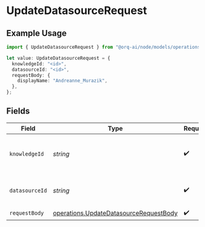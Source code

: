 # UpdateDatasourceRequest

## Example Usage

```typescript
import { UpdateDatasourceRequest } from "@orq-ai/node/models/operations";

let value: UpdateDatasourceRequest = {
  knowledgeId: "<id>",
  datasourceId: "<id>",
  requestBody: {
    displayName: "Andreanne_Murazik",
  },
};
```

## Fields

| Field                                                                                            | Type                                                                                             | Required                                                                                         | Description                                                                                      |
| ------------------------------------------------------------------------------------------------ | ------------------------------------------------------------------------------------------------ | ------------------------------------------------------------------------------------------------ | ------------------------------------------------------------------------------------------------ |
| `knowledgeId`                                                                                    | *string*                                                                                         | :heavy_check_mark:                                                                               | The unique identifier of the knowledge base                                                      |
| `datasourceId`                                                                                   | *string*                                                                                         | :heavy_check_mark:                                                                               | The unique identifier of the datasource.                                                         |
| `requestBody`                                                                                    | [operations.UpdateDatasourceRequestBody](../../models/operations/updatedatasourcerequestbody.md) | :heavy_check_mark:                                                                               | N/A                                                                                              |